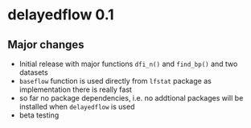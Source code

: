 # delayedflow 0.1

## Major changes

- Initial release with major functions `dfi_n()` and `find_bp()` and two datasets
- `baseflow` function is used directly from `lfstat` package as implementation there is really fast
- so far no package dependencies, i.e. no addtional packages will be installed when `delayedflow` is used
- beta testing

